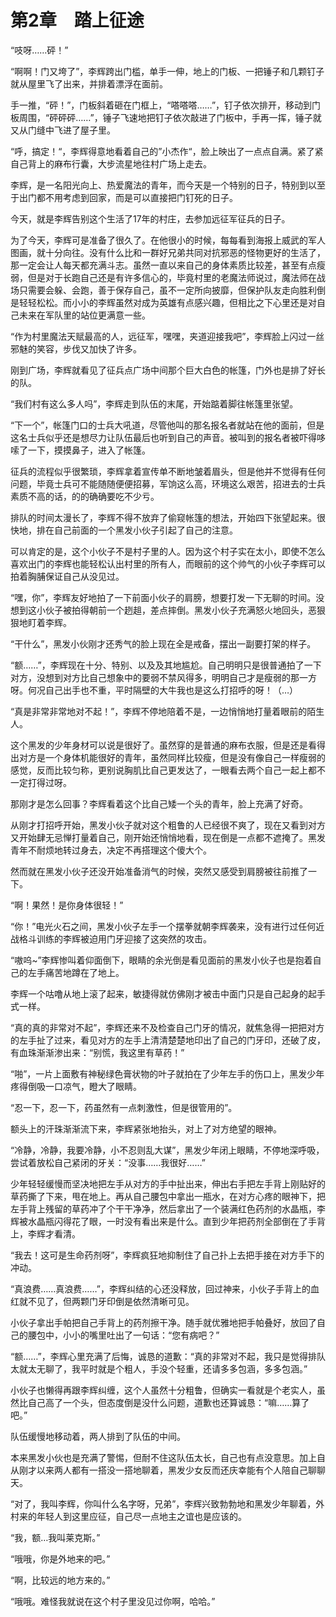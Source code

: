 # 第2章　踏上征途

“吱呀……砰！”

“啊啊！门又垮了”，李辉跨出门槛，单手一伸，地上的门板、一把锤子和几颗钉子就从屋里飞了出来，并排着漂浮在面前。

手一推，“砰！”，门板斜着砸在门框上，“嗒嗒嗒……”，钉子依次排开，移动到门板周围，“砰砰砰……”，锤子飞速地把钉子依次敲进了门板中，手再一挥，锤子就又从门缝中飞进了屋子里。

“呼，搞定！“，李辉得意地看着自己的”小杰作“，脸上映出了一点点自满。紧了紧自己背上的麻布行囊，大步流星地往村广场上走去。

李辉，是一名阳光向上、热爱魔法的青年，而今天是一个特别的日子，特别到以至于出门都不用考虑到回家，而是可以直接把门钉死的日子。

今天，就是李辉告别这个生活了17年的村庄，去参加远征军征兵的日子。

为了今天，李辉可是准备了很久了。在他很小的时候，每每看到海报上威武的军人图画，就十分向往。没有什么比和一群好兄弟共同对抗邪恶的怪物更好的生活了，那一定会让人每天都充满斗志。虽然一直以来自己的身体素质比较差，甚至有点瘦弱，但是对于长跑自己还是有许多信心的，毕竟村里的老魔法师说过，魔法师在战场只需要会躲、会跑，善于保存自己，虽不一定所向披靡，但保护队友走向胜利倒是轻轻松松。而小小的李辉虽然对成为英雄有点感兴趣，但相比之下心里还是对自己未来在军队里的站位更满意一些。

“作为村里魔法天赋最高的人，远征军，嘿嘿，夹道迎接我吧”，李辉脸上闪过一丝邪魅的笑容，步伐又加快了许多。

刚到广场，李辉就看见了征兵点广场中间那个巨大白色的帐篷，门外也是排了好长的队。

“我们村有这么多人吗”，李辉走到队伍的末尾，开始踮着脚往帐篷里张望。

“下一个”，帐篷门口的士兵大吼道，尽管他叫的那名报名者就站在他的面前，但是这名士兵似乎还是想尽力让队伍最后也听到自己的声音。被叫到的报名者被吓得哆嗦了一下，摸摸鼻子，进入了帐篷。

征兵的流程似乎很繁琐，李辉拿着宣传单不断地皱着眉头，但是他并不觉得有任何问题，毕竟士兵可不能随随便便招募，军饷这么高，环境这么艰苦，招进去的士兵素质不高的话，的的确确要吃不少亏。

排队的时间太漫长了，李辉不得不放弃了偷窥帐篷的想法，开始四下张望起来。很快地，排在自己前面的一个黑发小伙子引起了自己的注意。

可以肯定的是，这个小伙子不是村子里的人。因为这个村子实在太小，即使不怎么喜欢出门的李辉也能轻松认出村里的所有人，而眼前的这个帅气的小伙子李辉可以拍着胸脯保证自己从没见过。

“嘿，你”，李辉友好地拍了一下前面小伙子的肩膀，想要打发一下无聊的时间。没想到这小伙子被拍得朝前一个趔趄，差点摔倒。黑发小伙子充满怒火地回头，恶狠狠地盯着李辉。

“干什么”，黑发小伙刚才还秀气的脸上现在全是戒备，摆出一副要打架的样子。

“额……”，李辉现在十分、特别、以及及其地尴尬。自己明明只是很普通拍了一下对方，没想到对方比自己想象中的要弱不禁风得多，明明自己才是瘦弱的那一方呀。何况自己出手也不重，平时隔壁的大牛我也是这么打招呼的呀！（…）

“真是非常非常地对不起！”，李辉不停地陪着不是，一边悄悄地打量着眼前的陌生人。

这个黑发的少年身材可以说是很好了。虽然穿的是普通的麻布衣服，但是还是看得出对方是一个身体机能很好的青年，虽然同样比较瘦，但是没有像自己一样瘦弱的感觉，反而比较匀称，更别说胸肌比自己更发达了，一眼看去两个自己一起上都不一定打得过呀。

那刚才是怎么回事？李辉看着这个比自己矮一个头的青年，脸上充满了好奇。

从刚才打招呼开始，黑发小伙子就对这个粗鲁的人已经很不爽了，现在又看到对方又开始肆无忌惮打量着自己，刚开始还悄悄地看，现在倒是一点都不遮掩了。黑发青年不耐烦地转过身去，决定不再搭理这个傻大个。

然而就在黑发小伙子还没开始准备消气的时候，突然又感受到肩膀被往前推了一下。

“啊！果然！是你身体很轻！”

“你！”电光火石之间，黑发小伙子左手一个摆拳就朝李辉袭来，没有进行过任何近战格斗训练的李辉被迫用门牙迎接了这突然的攻击。

“嗷呜~”李辉惨叫着仰面倒下，眼睛的余光倒是看见面前的黑发小伙子也是抱着自己的左手痛苦地蹲在了地上。

李辉一个咕噜从地上滚了起来，敏捷得就仿佛刚才被击中面门只是自己起身的起手式一样。

“真的真的非常对不起”，李辉还来不及检查自己门牙的情况，就焦急得一把把对方的左手扯了过来，看见对方的左手上清清楚楚地印出了自己的门牙印，还破了皮，有血珠渐渐渗出来：“别慌，我这里有草药！”

“啪”，一片上面敷有神秘绿色膏状物的叶子就拍在了少年左手的伤口上，黑发少年疼得倒吸一口凉气，瞪大了眼睛。

“忍一下，忍一下，药虽然有一点刺激性，但是很管用的”。

额头上的汗珠渐渐流下来，李辉紧张地抬头，对上了对方绝望的眼神。

“冷静，冷静，我要冷静，小不忍则乱大谋”，黑发少年闭上眼睛，不停地深呼吸，尝试着放松自己紧闭的牙关：“没事……我很好……”

少年轻轻缓慢而坚决地把左手从对方的手中扯出来，伸出右手把左手背上刚贴好的草药撕了下来，甩在地上。再从自己腰包中拿出一瓶水，在对方心疼的眼神下，把左手背上残留的草药冲了个干干净净，然后拿出了一个装满红色药剂的水晶瓶，李辉被水晶瓶闪得花了眼，一时没有看出来是什么。直到少年把药剂全部倒在了手背上，李辉才看清。

“我去！这可是生命药剂呀”，李辉疯狂地抑制住了自己扑上去把手接在对方手下的冲动。

“真浪费……真浪费……”，李辉纠结的心还没释放，回过神来，小伙子手背上的血红就不见了，但两颗门牙印倒是依然清晰可见。

小伙子拿出手帕把自己手背上的药剂擦干净。随手就优雅地把手帕叠好，放回了自己的腰包中，小小的嘴里吐出了一句话：“您有病吧？”

“额……”，李辉心里充满了后悔，诚恳的道歉：“真的非常对不起，我只是觉得排队太就太无聊了，我平时就是个粗人，手没个轻重，还请多多包涵，多多包涵。”

小伙子也懒得再跟李辉纠缠，这个人虽然十分粗鲁，但确实一看就是个老实人，虽然比自己高了一个头，但态度倒是没什么问题，道歉也还算诚恳：“嘛……算了吧。”

队伍缓慢地移动着，两人排到了队伍的中间。

本来黑发小伙也是充满了警惕，但耐不住这队伍太长，自己也有点没意思。加上自从刚才以来两人都有一搭没一搭地聊着，黑发少女反而还庆幸能有个人陪自己聊聊天。

“对了，我叫李辉，你叫什么名字呀，兄弟”，李辉兴致勃勃地和黑发少年聊着，外村来的年轻人到这里应征，自己尽一点地主之谊也是应该的。

“我，额…我叫莱克斯。”

“哦哦，你是外地来的吧。”

“啊，比较远的地方来的。”

“哦哦。难怪我就说在这个村子里没见过你啊，哈哈。”



